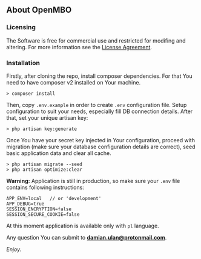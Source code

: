 ## About OpenMBO

### Licensing
The Software is free for commercial use and restricted for modifing and altering. For more information see the [License Agreement](LICENSE.md).

### Installation
Firstly, after cloning the repo, install composer dependencies. For that You need to have composer v2 installed on Your machine.
```
> composer install
```
Then, copy `.env.example` in order to create `.env` configuration file. Setup configuration to suit your needs, especially fill DB connection details. After that, set your unique artisan key: 
```
> php artisan key:generate
```
Once You have your secret key injected in Your configuration, proceed with migration (make sure your database configuration details are correct), seed basic application data and clear all cache.
```
> php artisan migrate --seed
> php artisan optimize:clear
```
**Warning:** Application is still in production, so make sure your `.env` file contains following instructions:
```
APP_ENV=local   // or 'development'
APP_DEBUG=true
SESSION_ENCRYPTION=false
SESSION_SECURE_COOKIE=false
```
At this moment application is available only with `pl` language. 

Any question You can submit to **damian.ulan@protonmail.com**.


*Enjoy.*
